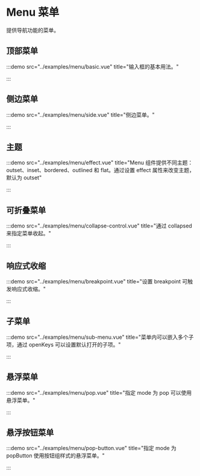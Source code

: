 # Menu 菜单

提供导航功能的菜单。

## 顶部菜单

:::demo src="../examples/menu/basic.vue" title="输入框的基本用法。"

:::

## 侧边菜单

:::demo src="../examples/menu/side.vue" title="侧边菜单。"

:::

## 主题

:::demo src="../examples/menu/effect.vue" title="Menu 组件提供不同主题：outset、inset、bordered、outlined 和 flat。通过设置 effect 属性来改变主题，默认为 outset"

:::

## 可折叠菜单

:::demo src="../examples/menu/collapse-control.vue" title="通过 collapsed 来指定菜单收起。"

:::

## 响应式收缩

:::demo src="../examples/menu/breakpoint.vue" title="设置 breakpoint 可触发响应式收缩。"

:::

## 子菜单

:::demo src="../examples/menu/sub-menu.vue" title="菜单内可以嵌入多个子项，通过 openKeys 可以设置默认打开的子项。"

:::

## 悬浮菜单

:::demo src="../examples/menu/pop.vue" title="指定 mode 为 pop 可以使用悬浮菜单。"

:::

## 悬浮按钮菜单

:::demo src="../examples/menu/pop-button.vue" title="指定 mode 为 popButton 使用按钮组样式的悬浮菜单。"

:::
